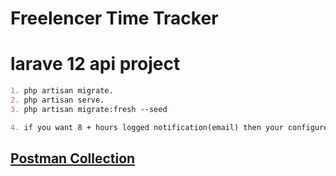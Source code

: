 # Freelencer Time Tracker
# larave 12 api project
``` markdown
1. php artisan migrate.
2. php artisan serve.
3. php artisan migrate:fresh --seed

4. if you want 8 + hours logged notification(email) then your configure your env file MAIL_MAILER 

```


## [Postman Collection](https://documenter.getpostman.com/view/28989791/2sB2qdhfYR)
